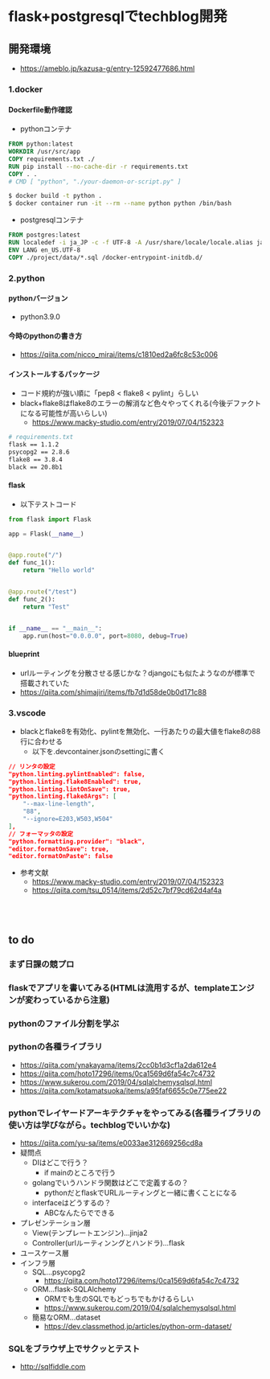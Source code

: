 # flask+postgresqlでtechblog開発

## 開発環境
- https://ameblo.jp/kazusa-g/entry-12592477686.html
### 1.docker
#### Dockerfile動作確認
- pythonコンテナ

```dockerfile
FROM python:latest
WORKDIR /usr/src/app
COPY requirements.txt ./
RUN pip install --no-cache-dir -r requirements.txt
COPY . .
# CMD [ "python", "./your-daemon-or-script.py" ]
```

```bash
$ docker build -t python .
$ docker container run -it --rm --name python python /bin/bash
```

- postgresqlコンテナ

```dockerfile
FROM postgres:latest
RUN localedef -i ja_JP -c -f UTF-8 -A /usr/share/locale/locale.alias ja_JP.UTF-8
ENV LANG en_US.UTF-8
COPY ./project/data/*.sql /docker-entrypoint-initdb.d/
```

### 2.python
#### pythonバージョン
- python3.9.0
#### 今時のpythonの書き方
- https://qiita.com/nicco_mirai/items/c1810ed2a6fc8c53c006
#### インストールするパッケージ
- コード規約が強い順に「pep8 < flake8 < pylint」らしい
- black+flake8はflake8のエラーの解消など色々やってくれる(今後デファクトになる可能性が高いらしい)
  - https://www.macky-studio.com/entry/2019/07/04/152323

```bash
# requirements.txt
flask == 1.1.2
psycopg2 == 2.8.6
flake8 == 3.8.4
black == 20.8b1
```

#### flask
- 以下テストコード

```python
from flask import Flask

app = Flask(__name__)


@app.route("/")
def func_1():
    return "Hello world"


@app.route("/test")
def func_2():
    return "Test"


if __name__ == "__main__":
    app.run(host="0.0.0.0", port=8080, debug=True)

```

#### blueprint
- urlルーティングを分散させる感じかな？djangoにも似たようなのが標準で搭載されていた
- https://qiita.com/shimajiri/items/fb7d1d58de0b0d171c88

### 3.vscode
- blackとflake8を有効化、pylintを無効化、一行あたりの最大値をflake8の88行に合わせる
  - 以下を.devcontainer.jsonのsettingに書く

```json
// リンタの設定
"python.linting.pylintEnabled": false,
"python.linting.flake8Enabled": true,
"python.linting.lintOnSave": true,
"python.linting.flake8Args": [
	"--max-line-length",
	"88",
	"--ignore=E203,W503,W504"
],
// フォーマッタの設定
"python.formatting.provider": "black",
"editor.formatOnSave": true,
"editor.formatOnPaste": false
```

- 参考文献
  - https://www.macky-studio.com/entry/2019/07/04/152323
  - https://qiita.com/tsu_0514/items/2d52c7bf79cd62d4af4a

<br></br>


## to do
### まず日課の競プロ
### flaskでアプリを書いてみる(HTMLは流用するが、templateエンジンが変わっているから注意)
### pythonのファイル分割を学ぶ
### pythonの各種ライブラリ
- https://qiita.com/ynakayama/items/2cc0b1d3cf1a2da612e4
- https://qiita.com/hoto17296/items/0ca1569d6fa54c7c4732
- https://www.sukerou.com/2019/04/sqlalchemysqlsql.html
- https://qiita.com/kotamatsuoka/items/a95faf6655c0e775ee22
### pythonでレイヤードアーキテクチャをやってみる(各種ライブラリの使い方は学びながら。techblogでいいかな)
- https://qiita.com/yu-sa/items/e0033ae312669256cd8a
- 疑問点
  - DIはどこで行う？
    - if mainのところで行う
  - golangでいうハンドラ関数はどこで定義するの？
    - pythonだとflaskでURLルーティングと一緒に書くことになる
  - interfaceはどうするの？
    - ABCなんたらでできる
- プレゼンテーション層
  - View(テンプレートエンジン)...jinja2
  - Controller(urlルーティンングとハンドラ)...flask
- ユースケース層
- インフラ層
  - SQL...psycopg2
    - https://qiita.com/hoto17296/items/0ca1569d6fa54c7c4732
  - ORM...flask-SQLAlchemy
    - ORMでも生のSQLでもどっちでもかけるらしい
    - https://www.sukerou.com/2019/04/sqlalchemysqlsql.html
  - 簡易なORM...dataset
    - https://dev.classmethod.jp/articles/python-orm-dataset/
### SQLをブラウザ上でサクッとテスト
- http://sqlfiddle.com
